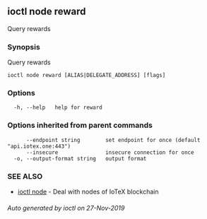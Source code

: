 ## ioctl node reward

Query rewards

### Synopsis

Query rewards

```
ioctl node reward [ALIAS|DELEGATE_ADDRESS] [flags]
```

### Options

```
  -h, --help   help for reward
```

### Options inherited from parent commands

```
      --endpoint string        set endpoint for once (default "api.iotex.one:443")
      --insecure               insecure connection for once
  -o, --output-format string   output format
```

### SEE ALSO

* [ioctl node](ioctl_node.md)	 - Deal with nodes of IoTeX blockchain

###### Auto generated by ioctl on 27-Nov-2019
